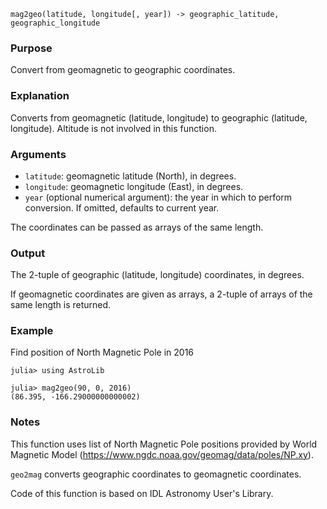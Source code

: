 ```
mag2geo(latitude, longitude[, year]) -> geographic_latitude, geographic_longitude
```

### Purpose

Convert from geomagnetic to geographic coordinates.

### Explanation

Converts from geomagnetic (latitude, longitude) to geographic (latitude, longitude).  Altitude is not involved in this function.

### Arguments

  * `latitude`: geomagnetic latitude (North), in degrees.
  * `longitude`: geomagnetic longitude (East), in degrees.
  * `year` (optional numerical argument): the year in which to perform conversion. If omitted, defaults to current year.

The coordinates can be passed as arrays of the same length.

### Output

The 2-tuple of geographic (latitude, longitude) coordinates, in degrees.

If geomagnetic coordinates are given as arrays, a 2-tuple of arrays of the same length is returned.

### Example

Find position of North Magnetic Pole in 2016

```jldoctest
julia> using AstroLib

julia> mag2geo(90, 0, 2016)
(86.395, -166.29000000000002)
```

### Notes

This function uses list of North Magnetic Pole positions provided by World Magnetic Model (https://www.ngdc.noaa.gov/geomag/data/poles/NP.xy).

`geo2mag` converts geographic coordinates to geomagnetic coordinates.

Code of this function is based on IDL Astronomy User's Library.
